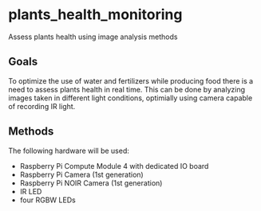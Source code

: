 # plants_health_monitoring
 Assess plants health using image analysis methods

## Goals
To optimize the use of water and fertilizers while producing food there is a need to assess plants health in real time. This can be done by analyzing images taken in different light conditions, optimially using camera capable of recording IR light.

## Methods
The following hardware will be used:
* Raspberry Pi Compute Module 4 with dedicated IO board
* Raspberry Pi Camera (1st generation)
* Raspberry Pi NOIR Camera (1st generation)
* IR LED
* four RGBW LEDs
